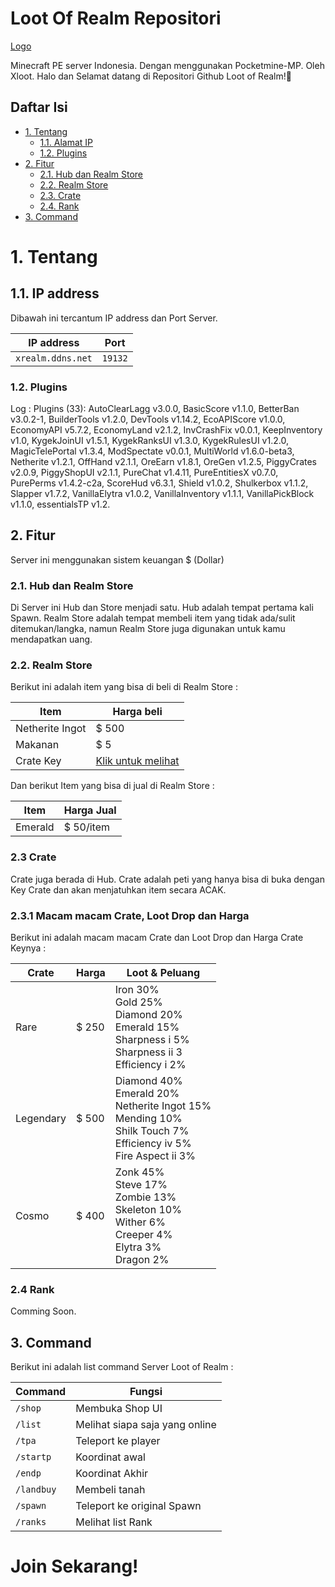 # Loot Of Realm Repositori

[Logo](logo.png)

Minecraft PE server Indonesia. Dengan menggunakan Pocketmine-MP. Oleh Xloot.
Halo dan Selamat datang di Repositori Github Loot of Realm!👋

## Daftar Isi

* [1. Tentang](#1-tentang)
    * [1.1. Alamat IP](#11-ip-address)
    * [1.2. Plugins](#12-plugins)
* [2. Fitur](#2-fitur)
    * [2.1. Hub dan Realm Store](#21-hub-dan-realm-store)
    * [2.2. Realm Store](#22-realm-store)
    * [2.3. Crate](#23-crate)
    * [2.4. Rank](#24-rank)
* [3. Command](#3-command)

# 1. Tentang

## 1.1. IP address

Dibawah ini tercantum IP address dan Port Server.

IP address     | Port
--------------- | ------
`xrealm.ddns.net` | `19132`

### 1.2. Plugins

Log :
Plugins (33): AutoClearLagg v3.0.0, BasicScore v1.1.0, BetterBan v3.0.2-1, BuilderTools v1.2.0, DevTools v1.14.2, EcoAPIScore v1.0.0, EconomyAPI v5.7.2, EconomyLand v2.1.2, InvCrashFix v0.0.1, KeepInventory v1.0, KygekJoinUI v1.5.1, KygekRanksUI v1.3.0, KygekRulesUI v1.2.0, MagicTelePortal v1.3.4, ModSpectate v0.0.1, MultiWorld v1.6.0-beta3, Netherite v1.2.1, OffHand v2.1.1, OreEarn v1.8.1, OreGen v1.2.5, PiggyCrates v2.0.9, PiggyShopUI v2.1.1, PureChat v1.4.11, PureEntitiesX v0.7.0, PurePerms v1.4.2-c2a, ScoreHud v6.3.1, Shield v1.0.2, Shulkerbox v1.1.2, Slapper v1.7.2, VanillaElytra v1.0.2, VanillaInventory v1.1.1, VanillaPickBlock v1.1.0, essentialsTP v1.2.

## 2. Fitur

Server ini menggunakan sistem keuangan $ (Dollar)

### 2.1. Hub dan Realm Store

Di Server ini Hub dan Store menjadi satu. Hub adalah tempat pertama kali Spawn. Realm Store adalah tempat membeli item yang tidak ada/sulit ditemukan/langka, namun Realm Store juga digunakan untuk kamu mendapatkan uang.

### 2.2. Realm Store

Berikut ini adalah item yang bisa di beli di Realm Store :

Item            | Harga beli
--------------- | ----------
Netherite Ingot | $ 500
Makanan         | $ 5
Crate Key       | [Klik untuk melihat](#23-crate)

Dan berikut Item yang bisa di jual di Realm Store :

Item            | Harga Jual
--------------- | ----------
Emerald         | $ 50/item

### 2.3 Crate

Crate juga berada di Hub. Crate adalah peti yang hanya bisa di buka dengan Key Crate dan akan menjatuhkan item secara ACAK.

### 2.3.1 Macam macam Crate, Loot Drop dan Harga

Berikut ini adalah macam macam Crate dan Loot Drop dan Harga Crate Keynya :

Crate           | Harga  | Loot & Peluang
--------------- | ------ | -----------------
Rare            | $ 250  | Iron 30%</br>Gold 25%</br>Diamond 20%</br>Emerald 15%</br>Sharpness i 5%</br>Sharpness ii 3</br>Efficiency i 2%
Legendary       | $ 500  | Diamond 40%</br>Emerald 20%</br>Netherite Ingot 15%</br>Mending 10%</br>Shilk Touch 7%</br>Efficiency iv 5%</br>Fire Aspect ii 3%
Cosmo           | $ 400  | Zonk 45%</br>Steve 17%</br>Zombie 13%</br>Skeleton 10%</br>Wither 6%</br>Creeper 4%</br>Elytra 3%</br>Dragon 2%

### 2.4 Rank

Comming Soon.

## 3. Command

Berikut ini adalah list command Server Loot of Realm :

Command      | Fungsi
------------ | -------
`/shop`      | Membuka Shop UI
`/list`      | Melihat siapa saja yang online
`/tpa`       | Teleport ke player
`/startp`    | Koordinat awal
`/endp`      | Koordinat Akhir
`/landbuy`   | Membeli tanah
`/spawn`     | Teleport ke original Spawn
`/ranks`     | Melihat list Rank

# Join Sekarang!
